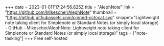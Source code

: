 +++
date = 2023-01-01T17:24:56.825Z
title = "AlephNote"
link = "https://github.com/Mikescher/AlephNote"
thumbnail = "https://github.githubassets.com/pinned-octocat.svg"
snippet="Lightweight note taking client for Simplenote or Standard Notes (or simply local storage) - GitHub - Mikescher/AlephNote: Lightweight note taking client for Simplenote or Standard Notes (or simply local storage)"
tags = ["note-tasking"]
+++
Free self-hosted
